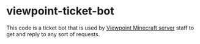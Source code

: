 ﻿# viewpoint-ticket-bot

This code is a ticket bot that is used by [Viewpoint Minecraft server](viewp.ru) staff to get and reply to any sort of requests.
